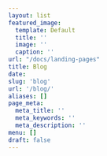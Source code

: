 ```yaml
---
layout: list
featured_image:
  template: Default
  title: ''
  image: ''
  caption: ''
url: "/docs/landing-pages"
title: Blog
date: 
slug: 'blog'
url: '/blog/'
aliases: []
page_meta:
  meta_title: ''
  meta_keywords: ''
  meta_description: ''
menu: []
draft: false
---
```

